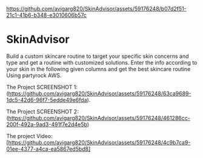 
https://github.com/avigarg820/SkinAdvisor/assets/59176248/b07d2f51-21c1-41b6-b348-e3010606b57c
# SkinAdvisor
Build a custom skincare routine to target your specific skin concerns and type and get a routine with customized solutions. Enter the info according to your skin in the following given columns and get the best skincare routine Using partyrock AWS.


The Project SCREENSHOT 1: (https://github.com/avigarg820/SkinAdvisor/assets/59176248/63ca9689-1dc5-42d6-96f7-5edde49e6fda).


The Project SCREENSHOT 2: (https://github.com/avigarg820/SkinAdvisor/assets/59176248/461286cc-200f-492a-9ad3-491f7e2d4e5b)


The project Video: [https://github.com/avigarg820/SkinAdvisor/assets/59176248/4c9b7ca9-01ee-4377-a4ca-ea5867ed5bd8]



